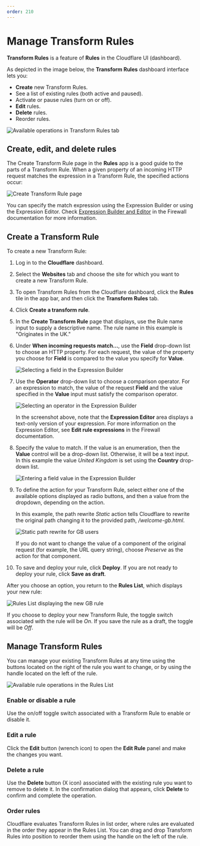 ```yaml
---
order: 210
---
```


# Manage Transform Rules

**Transform Rules** is a feature of **Rules** in the Cloudflare UI (dashboard).

As depicted in the image below, the **Transform Rules** dashboard interface lets you:

- **Create** new Transform Rules.
- See a list of existing rules (both active and paused).
- Activate or pause rules (turn on or off).
- **Edit** rules.
- **Delete** rules.
- Reorder rules.

![Available operations in Transform Rules tab](../static/transform/transform-rules-tab.png)

## Create, edit, and delete rules

The Create Transform Rule page in the **Rules** app is a good guide to the parts of a Transform Rule. When a given property of an incoming HTTP request matches the expression in a Transform Rule, the specified actions occur:

![Create Transform Rule page](../static/transform/create-transform-rule.png)

You can specify the match expression using the Expression Builder or using the Expression Editor. Check [Expression Builder and Editor](https://developers.cloudflare.com/firewall/cf-dashboard/create-edit-delete-rules#expression-builder-and-editor) in the Firewall documentation for more information.

## Create a Transform Rule

To create a new Transform Rule:

1. Log in to the **Cloudflare** dashboard.

1. Select the **Websites** tab and choose the site for which you want to create a new Transform Rule.

1. To open Transform Rules from the Cloudflare dashboard, click the **Rules** tile in the app bar, and then click the **Transform Rules** tab.

1. Click **Create a transform rule**.

1. In the **Create Transform Rule** page that displays, use the Rule name input to supply a descriptive name. The rule name in this example is "Originates in the UK."

1. Under **When incoming requests match...**, use the **Field** drop-down list to choose an HTTP property. For each request, the value of the property you choose for **Field** is compared to the value you specify for **Value**.

    ![Selecting a field in the Expression Builder](../static/transform/expression-field.png)

1. Use the **Operator** drop-down list to choose a comparison operator. For an expression to match, the value of the request **Field** and the value specified in the **Value** input must satisfy the comparison operator.

    ![Selecting an operator in the Expression Builder](../static/transform/expression-operator.png)

    In the screenshot above, note that the **Expression Editor** area displays a text-only version of your expression. For more information on the Expression Editor, see **Edit rule expressions** in the Firewall documentation.

1. Specify the value to match. If the value is an enumeration, then the **Value** control will be a drop-down list. Otherwise, it will be a text input. In this example the value _United Kingdom_ is set using the **Country** drop-down list.

    ![Entering a field value in the Expression Builder](../static/transform/expression-value.png)

1. To define the action for your Transform Rule, select either one of the available options displayed as radio buttons, and then a value from the dropdown, depending on the action.

    In this example, the path rewrite _Static_ action tells Cloudflare to rewrite the original path changing it to the provided path, _/welcome-gb.html_.

    ![Static path rewrite for GB users](../static/transform/rewrite-path-static-gb.png)

    If you do not want to change the value of a component of the original request (for example, the URL query string), choose _Preserve_ as the action for that component.

1. To save and deploy your rule, click **Deploy**. If you are not ready to deploy your rule, click **Save as draft**.

After you choose an option, you return to the **Rules List**, which displays your new rule:

![Rules List displaying the new GB rule](../static/transform/created-gb-rule.png)

If you choose to deploy your new Transform Rule, the toggle switch associated with the rule will be _On_. If you save the rule as a draft, the toggle will be _Off_.

## Manage Transform Rules

You can manage your existing Transform Rules at any time using the buttons located on the right of the rule you want to change, or by using the handle located on the left of the rule. 

![Available rule operations in the Rules List](../static/transform/rule-operations.png)

### Enable or disable a rule

Use the on/off toggle switch associated with a Transform Rule to enable or disable it.

### Edit a rule

Click the **Edit** button (wrench icon) to open the **Edit Rule** panel and make the changes you want.

### Delete a rule

Use the **Delete** button (X icon) associated with the existing rule you want to remove to delete it. In the confirmation dialog that appears, click **Delete** to confirm and complete the operation.

### Order rules

Cloudflare evaluates Transform Rules in list order, where rules are evaluated in the order they appear in the Rules List. You can drag and drop Transform Rules into position to reorder them using the handle on the left of the rule.
